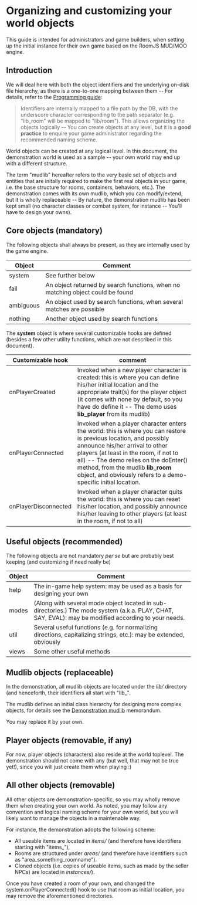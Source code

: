 # Organizing and customizing your world objects

This guide is intended for administrators and game builders, when setting up the initial instance for their own game based on the RoomJS MUD/MOO engine.

## Introduction
We will deal here with both the object identifiers and the underlying on-disk file hierarchy, as there is a one-to-one mapping between them -- For details, refer to the  [Programming guide](PROGRAMMING.md):

> Identifiers are internally mapped to a file path by the DB, with the underscore character
> corresponding to the path separator (e.g. "lib_room" will be mapped to "lib/room"). This allows
> organizing the objects logically -- You can create objects at any level, but it is a **good practice**
>to enquire your game administrator regarding the recommended naming scheme.

World objects can be created at any logical level. In this document, the demonstration world is used as a sample -- your own world may end up with a different structure.

The term "mudlib" hereafter refers to the very basic set of objects and entities that are initally required to make the first real objects in your game, i.e. the base structure for rooms, containers, behaviors, etc.). The demonstration comes with its own mudlib, which you can modify/extend, but it is wholly replaceable -- By nature, the demonstration mudlib has been kept small (no character classes or combat system, for instance -- You'll have to design your owns).

## Core objects (mandatory)
The following objects shall always be present, as they are internally used by the game engine.

| Object     | Comment |
| ---------- | ------- |
| system     | See further below |
| fail       | An object returned by search functions, when no matching object could be found |
| ambiguous  | An object used by search functions, when several matches are possible |
| nothing    | Another object used by search functions |

The **system** object is where several customizable hooks are defined (besides a few other utility functions, which are not described in this document).

| Customizable hook    | comment |
| -------------------- | ------- |
| onPlayerCreated | Invoked when a new player character is created: this is where you can define his/her initial location and the appropriate trait(s) for the player object (it comes with none by default, so you have do define it -- The demo uses **lib_player** from its mudlib) |
| onPlayerConnected | Invoked when a player character enters the world: this is where you can restore is previous location, and possibly announce his/her arrival to other players (at least in the room, if not to all) -- The demo relies on the doEnter() method, from the mudlib **lib_room** object, and obviously refers to a demo-specific initial location. |
| onPlayerDisconnected | Invoked when a player character quits the world: this is where you can reset his/her location, and possibly announce his/her leaving to other players (at least in the room, if not to all) |

## Useful objects (recommended)
The following objects are not mandatory *per se* but are probably best keeping (and customizing if need really be)

| Object     | Comment |
| ---------- | ------- |
| help       | The in-game help system: may be used as a basis for designing your own |
| modes      | (Along with several mode object located in sub-directories.) The mode system (a.k.a. PLAY, CHAT, SAY, EVAL): may be modified according to your needs. |
| util  | Several useful functions (e.g. for normalizing directions, capitalizing strings, etc.): may be extended, obviously |
| views  | Some other useful methods |

## Mudlib objects (replaceable)

In the demonstration, all mudlib objects are located under the *lib/* directory (and henceforth, their identifiers all start with "lib_".

The mudlib defines an initial class hierarchy for designing more complex objects, for details see the [Demonstration mudlib](DEMO_MUDLIB.md) memorandum.

You may replace it by your own.

## Player objects (removable, if any)

For now, player objects (characters) also reside at the world toplevel.
The demonstration should not come with any (but well, that may not be true yet!), since you will just create them when playing :)

## All other objects (removable)

All other objects are demonstration-specific, so you may wholly remove them when creating your own world. As noted, you may follow any convention and logical naming scheme for your own world, but you will likely want to manage the objects in a maintenable way. 

For instance, the demonstration adopts the following scheme:
- All useable items are located in *items/* (and therefore have identifiers starting with "items_"),
- Rooms are structured under *areas/* (and therefore have identifiers such as "area_something_roomname").
- Cloned objects (i.e. copies of useable items, such as made by the seller NPCs) are located in *instances/*).

Once you have created a room of your own, and changed the system.onPlayerConnected() hook
to use that room as initial location, you may remove the aforementioned directories.
